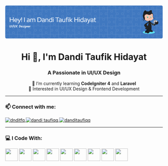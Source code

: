 <p align="center">
  <img src="img/github-header-image.png" alt="header github" />
</p>

<h1 align="center">Hi 👋, I'm Dandi Taufik Hidayat</h1>
<h3 align="center">A Passionate in UI/UX Design</h3>

<p align="center">
  🔧 I’m currently learning <b>CodeIgniter 4</b> and <b>Laravel</b><br>
  🎨 Interested in UI/UX Design & Frontend Development<br>
</p>

---

### 📫 Connect with me:

<p align="left">
  <a href="https://twitter.com/dnditfq" target="blank">
    <img align="center" src="https://raw.githubusercontent.com/rahuldkjain/github-profile-readme-generator/master/src/images/icons/Social/twitter.svg" alt="dnditfq" height="30" width="40" />
  </a>
  <a href="https://fb.com/dandi taufiqq" target="blank">
    <img align="center" src="https://raw.githubusercontent.com/rahuldkjain/github-profile-readme-generator/master/src/images/icons/Social/facebook.svg" alt="dandi taufiqq" height="30" width="40" />
  </a>
  <a href="https://instagram.com/danditaufiqq" target="blank">
    <img align="center" src="https://raw.githubusercontent.com/rahuldkjain/github-profile-readme-generator/master/src/images/icons/Social/instagram.svg" alt="danditaufiqq" height="30" width="40" />
  </a>
</p>

---

### 💻 I Code With:

<p align="left">
  <a href="#"><img src="https://cdn.jsdelivr.net/gh/devicons/devicon/icons/html5/html5-original.svg" width="40" height="40"/></a>
  <a href="#"><img src="https://cdn.jsdelivr.net/gh/devicons/devicon/icons/css3/css3-original.svg" width="40" height="40"/></a>
  <a href="#"><img src="https://cdn.jsdelivr.net/gh/devicons/devicon/icons/javascript/javascript-original.svg" width="40" height="40"/></a>
  <a href="#"><img src="https://cdn.jsdelivr.net/gh/devicons/devicon/icons/php/php-original.svg" width="40" height="40"/></a>
  <a href="#"><img src="https://cdn.jsdelivr.net/gh/devicons/devicon/icons/codeigniter/codeigniter-plain.svg" width="40" height="40"/></a>
  <a href="#"><img src="https://cdn.jsdelivr.net/gh/devicons/devicon/icons/mysql/mysql-original-wordmark.svg" width="40" height="40"/></a>
  <a href="#"><img src="https://cdn.jsdelivr.net/gh/devicons/devicon/icons/java/java-original.svg" width="40" height="40"/></a>
  <a href="#"><img src="https://cdn.jsdelivr.net/gh/devicons/devicon/icons/python/python-original.svg" width="40" height="40"/></a>
  <a href="#"><img src="https://cdn.jsdelivr.net/gh/devicons/devicon/icons/figma/figma-original.svg" width="40" height="40"/></a>
</p>
